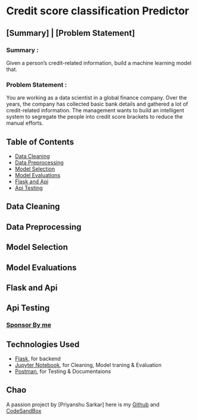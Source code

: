 <!-- <img src="https://rxresu.me/images/logos/logo.png" alt="Reactive Resume" width="256px" height="256px" /> -->

# Credit score classification Predictor

## [Summary] | [Problem Statement]

### Summary :
Given a person’s credit-related information, build a machine learning model that.

### Problem Statement :
You are working as a data scientist in a global finance company. Over the years, the company has collected basic bank details and gathered a lot of credit-related information. The management wants to build an intelligent system to segregate the people into credit score brackets to reduce the manual efforts.

## Table of Contents

  - [Data Cleaning](#data-cleaning)
  - [Data Preprocessing](#data-preprocessing)
  - [Model Selection](#model-selection)
  - [Model Evaluations](#model-evaluations)
  - [Flask and Api](#flask-and-api)
  - [Api Testing](#api-testing)

## Data Cleaning
## Data Preprocessing
## Model Selection
## Model Evaluations
## Flask and Api
## Api Testing


### [Sponsor By me]([https://github.com/SarkarPriyanshu])

## Technologies Used

- [Flask](https://flask.palletsprojects.com/en/2.2.x/), for backend
- [Jupyter Notebook](https://jupyter.org/), for Cleaning, Model traning & Evaluation
- [Postman](https://jupyter.org/), for Testing & Documentaions

## Chao

A passion project by [Priyanshu Sarkar] here is my [Github](https://github.com/SarkarPriyanshu) and  [CodeSandBox](https://codesandbox.io/u/SarkarPriyanshu)
